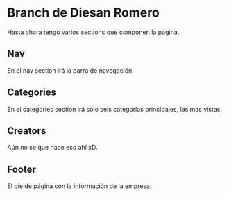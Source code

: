 # Branch de Diesan Romero

Hasta ahora tengo varios sections que componen la pagina.

## Nav 
En el nav section irá la barra de navegación.
## Categories
En el categories section irá solo seis categorías principales, las mas vistas.
## Creators
Aún no se que hace eso ahí xD.
## Footer
El pie de página con la información de la empresa.
